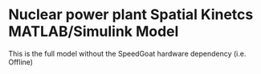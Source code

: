 # Nuclear power plant Spatial Kinetcs MATLAB/Simulink Model 

This is the full model without the SpeedGoat hardware dependency (i.e. Offline)
